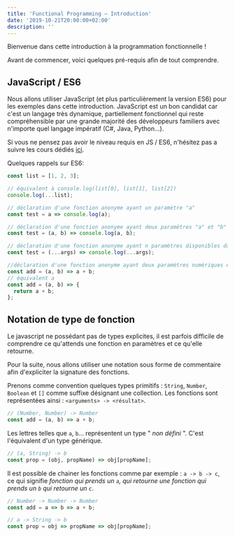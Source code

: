 ```yaml
---
title: 'Functional Programming — Introduction'
date: '2019-10-21T20:00:00+02:00'
description: ''
---
```


Bienvenue dans cette introduction à la programmation fonctionnelle !

Avant de commencer, voici quelques pré-requis afin de tout comprendre.

## JavaScript / ES6

Nous allons utiliser JavaScript (et plus particulièrement la version ES6) pour les exemples dans cette introduction. JavaScript est un bon candidat car c'est un langage très dynamique, partiellement fonctionnel qui reste compréhensible par une grande majorité des développeurs familiers avec n'importe quel langage impératif (C#, Java, Python...).

Si vous ne pensez pas avoir le niveau requis en JS / ES6, n'hésitez pas a suivre les cours dédiés [ici]().

Quelques rappels sur ES6:

```js
const list = [1, 2, 3];

// équivalent à console.log(list[0], list[1], list[2])
console.log(...list);

// déclaration d'une fonction anonyme ayant un paramètre "a"
const test = a => console.log(a);

// déclaration d'une fonction anonyme ayant deux paramètres "a" et "b"
const test = (a, b) => console.log(a, b);

// déclaration d'une fonction anonyme ayant n paramètres disponibles dans la collection "args"
const test = (...args) => console.log(...args);

//déclaration d'une fonction anonyme ayant deux paramètres numériques et retournant leur somme
const add = (a, b) => a + b;
// équivalent a
const add = (a, b) => {
  return a + b;
};
```

## Notation de type de fonction

Le javascript ne possédant pas de types explicites, il est parfois difficile de comprendre ce qu'attends une fonction en paramètres et ce qu'elle retourne.

Pour la suite, nous allons utiliser une notation sous forme de commentaire afin d'expliciter la signature des fonctions.

Prenons comme convention quelques types primitifs : `String`, `Number`, `Boolean` et `[]` comme suffixe désignant une collection. Les fonctions sont représentées ainsi : `<arguments> -> <résultat>`.

```js
// (Number, Number) -> Number
const add = (a, b) => a + b;
```

Les lettres telles que `a`, `b`... représentent un type " _non défini_ ". C'est l'équivalent d'un type générique.

```js
// (a, String) -> b
const prop = (obj, propName) => obj[propName];
```

Il est possible de chainer les fonctions comme par exemple : `a -> b -> c`, ce qui signifie _fonction qui prends un `a`, qui retourne une fonction qui prends un `b` qui retourne un `c`_.

```js
// Number -> Number -> Number
const add = a => b => a + b;

// a -> String -> b
const prop = obj => propName => obj[propName];
```
